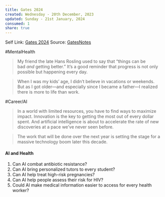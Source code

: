 ```yaml
---
title: Gates 2024
created: Wednesday - 20th December, 2023
updated: Sunday - 21st January, 2024
consumed: 1
share: true
---
```


Self Link: [Gates 2024](Gates%202024.md)
Source: [GatesNotes](https://www.gatesnotes.com/The-Year-Ahead-2024?utm_campaign=mb&utm_medium=newsletter&utm_source=morning_brew)

\#MentalHealth 

 > 
 > My friend the late Hans Rosling used to say that “things can be bad *and* getting better.” It’s a good reminder that progress is not only possible but happening every day.

 > 
 > When I was my kids’ age, I didn’t believe in vacations or weekends. But as I got older—and especially since I became a father—I realized there is more to life than work.

\#Career/AI 

 > 
 > In a world with limited resources, you have to find ways to maximize impact. Innovation is the key to getting the most out of every dollar spent. And artificial intelligence is about to accelerate the rate of new discoveries at a pace we’ve never seen before.

 > 
 > The work that will be done over the next year is setting the stage for a massive technology boom later this decade.

#### AI and Health

1. Can AI combat antibiotic resistance?
1. Can AI bring personalized tutors to every student?
1. Can AI help treat high-risk pregnancies?
1. Can AI help people assess their risk for HIV?
1. Could AI make medical information easier to access for every health worker?
